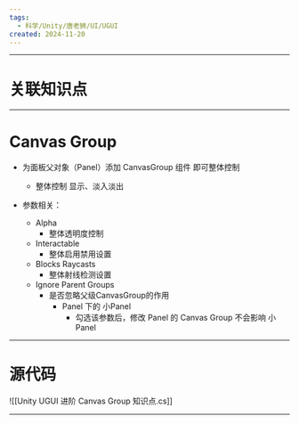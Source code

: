 ```yaml
---
tags:
  - 科学/Unity/唐老狮/UI/UGUI
created: 2024-11-20
---
```


---
# 关联知识点



---
# Canvas Group

- 为面板父对象（Panel）添加 CanvasGroup 组件 即可整体控制  
	- 整体控制 显示、淡入淡出
	  
- 参数相关：  
	- Alpha
		- 整体透明度控制  
	- Interactable
		- 整体启用禁用设置  
	- Blocks Raycasts
		- 整体射线检测设置  
	- Ignore Parent Groups
		- 是否忽略父级CanvasGroup的作用
			- Panel 下的 小Panel
				- 勾选该参数后，修改 Panel 的 Canvas Group 不会影响 小Panel

---
# 源代码

![[Unity UGUI 进阶 Canvas Group 知识点.cs]]

---